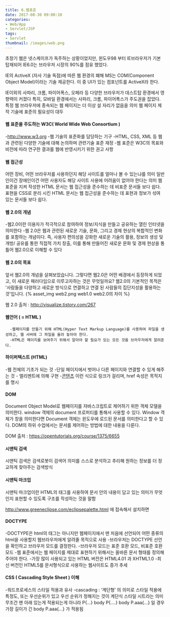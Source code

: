 ```yaml
---
title: 6.웹표준
date: 2017-08-30 09:00:10
categories:
- Web/App
- Servlet/JSP
tags:
- Servlet
thumbnail: /images/web.png
---
```

초창기 웹은 넷스케이프가 독주하는 상황이었지만,  윈도우98 부터 IE브라우저가  기본 탑재되어  IE6.0는 브라우저 시장의 90%를 점유 했었다.

IE의 ActiveX (자사 기술 독점)에 따른 웹 환경의 폐해
MS는 COM(Component Object Model)이라는 기술 제공한다. 이 중 UI가 있는 컴포넌트를 ActiveX라 한다.  

IE이외의 사파리, 크롬, 파이어폭스, 오페라 등  다양한 브라우저가  데스트탑  환경에서 영향력이  커졌다
특히,  모바일 환경에서는 사파리,  크롬,  파이어폭스가  주도권을 잡았다.
특정 웹 브라우저에  종속되는 웹 페이지는 더 이상 설 자리가 없음을  의미
웹 페이지 제작 기술에  표준의 필요성이 대두

#### 웹 표준을 주도하는 W3C( World Wide Web Consortium )
-http://www.w3.org
-웹 기술의 표준화를 담당하는 기구
-HTML, CSS, XML 등 웹과 관련된 다양한 기술에 대해  논의하며 관련기술 표준 재정
-웹 표준은 W3C의 목표와 비전에 따라 연구한 결과를  웹에 반영시키기 위한 권고 사항

#### 웹 접근성
어떤 장비, 어떤 브라우저를 사용하던지 해당 사이트를 얼마나 볼 수 있는냐를 의미
일반인이건 장애인이건 어떤 사용자도 해당 사이트 사용에 어려움이 없어야 한다는 의미
웹 표준을 지켜 작성한 HTML 문서는 웹 접근성을 준수하는 데 비표준 문서들 보다 쉽다.
표현을 CSS로 분리 시킨 HTML 문서는 웹 접근성을 준수하는 데  표현과 정보가 섞여 있는 문서들 보다 쉽다.

#### 웹 2.0의 개념
-웹2.0이란 이용자가 적극적으로 참여하여 정보/지식을 만들고 공유하는 열린 인터넷을 의미한다
-웹 2.0은 웹과 관련된 새로운 기술, 문화, 그리고 경제 현상의 복합적인 변화를 포함하는 개념이다. 즉, 사용자 편의성을 강화한 새로운 기술의 활용, 정보의 생성 및 개방/ 공유를 통한 직접적 가치 창출, 이를 통해 만들어진 새로운 문화 및 경제 현상을 통틀어 웹2.0으로 이해할 수 있다
#### 웹 2.0의 목표
앞서 웹2.0의 개념을 살펴보았습니다. 그렇다면 웹2.0은 어떤 배경에서 등장하게 되었고, 이 새로운 패러다임으로 이루고자하는 것은 무엇일까요? 웹2.0의 기본적인 목적은 '사람들을 다양하고 새로운 방식으로 연결하고 연결 된 사람들의 집단지성을 활용하는 것'입니다.
{% asset_img web2.png web1.0 web2.0의 차이 %}

웹 2.0 출처 : http://visualize.tistory.com/267


#### 웹언어 ( = HTML )
      -웹페이지를 만들기 위해 HTML(Hyper Text Markup Language)를 사용하여 파일을 생성하고, 웹 서버에 그 파일을 올려 놓아야 한다.
      -HTML은 페이지를 보여주기 위해서 알아야 할 필요가 있는 모든 것을 브라우저에게 알려준다.

#### 하이퍼텍스트 (HTML)
-웹 전체의 기초가 되는 것
-단일 페이지에서 벗어나 다른 페이지와 연결할 수 있게 해주는 것
-<a> 엘리멘트에 의해 구현
-<a href=‘’>콘텐츠</a>  이런 식으로 링크가 걸리며, href 속성은 목적지를 명시    

#### DOM
Document Object Model로 웹페이지를 자바스크립트로 제어하기 위한 객체 모델을 의미한다. window 객체의 document 프로퍼티를 통해서 사용할 수 있다. Window 객체가 창을 의미한다면 Document 객체는 윈도우에 로드된 문서를 의미한다고 할 수 있다. DOM의 하위 수업에서는 문서를 제어하는 방법에 대한 내용을 다룬다.

DOM 출처 : https://opentutorials.org/course/1375/6655

#### 시맨틱 검색
시맨틱 검색은 검색로봇이 검색어 의미를 스스로 분석하고 추리해 원하는 정보를 더 정교하게 찾아주는 검색방식
#### 시맨틱 마크업
시맨틱 마크업이란 HTML의 태그를 사용하여 문서 안의 내용이 담고 있는 의미가 무엇인지 표현할 수 있도록 구조를 작성하는 것을 말함


http://www.greeneclipse.com/eclipsepalette.html 에 접속해서 설치하면


#### DOCTYPE
-DOCTYPE은 html의 태그는 아니지만 웹페이지에서 맨 처음에 선언되어 어떤 종류의 html을 사용할지 웹브라우저에게 알려줄 목적으로 사용
-브라우저는 DOCTYPE 선언을 확인하고 브라우저 모드를 결정한다.
-브라우저 모드는 표준 호환 모드,  비표준 호환 모드
-웹 표준에서는 웹 페이지를 제대로 표현하기 위해서는 올바른 문서 형태를 정의해주어야 한다.
-가장 많이 사용되고 있는 HTML 버전은 HTML4.01  과  XHTML1.0
-최신 버전인 HTML5를 문서형식으로 사용하는 웹사이트도 증가 추세

#### CSS ( Cascading Style Sheet ) 이해
-워드프로세스의 스타일 적용과 유사
-cascading : ‘계단형’ 의 의미로  스타일 적용에 특정도, 또는 우선순위가  있고 우선 순위가 정해지는 것이 계단식 스타일 시트라는 의미
무조건 맨 아래 있는게 적용되는게 아니라 P{...}   body P{....}   body P.aaa{...} 일 경우 가장 길이가 긴 body P.aaa{...} 가 적용됨
